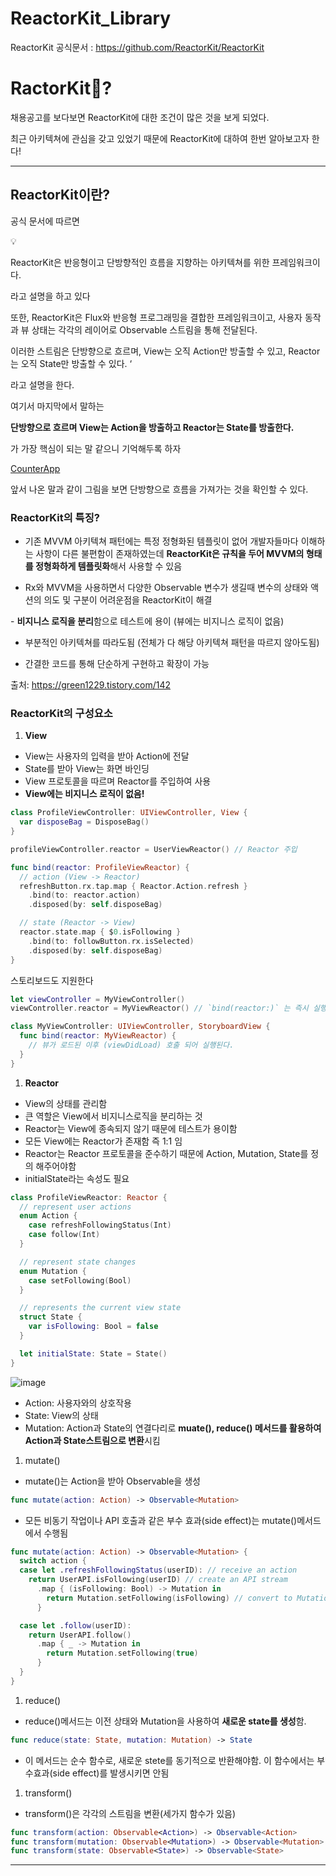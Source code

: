 # ReactorKit_Library


ReactorKit 공식문서 : https://github.com/ReactorKit/ReactorKit

# RactorKit🤔?

채용공고를 보다보면 ReactorKit에 대한 조건이 많은 것을 보게 되었다.

최근 아키텍쳐에 관심을 갖고 있었기 때문에 ReactorKit에 대하여 한번 알아보고자 한다!

---

## ReactorKit이란?

공식 문서에 따르면

<aside>
💡

ReactorKit은 반응형이고 단방향적인 흐름을 지향하는 아키텍쳐를 위한 프레임워크이다.

</aside>

라고 설명을 하고 있다

또한, ReactorKit은 Flux와 반응형 프로그래밍을 결합한 프레임워크이고, 사용자 동작과 뷰 상태는 각각의 레이어로 Observable 스트림을 통해 전달된다.

이러한 스트림은 단방향으로 흐르며, View는 오직 Action만 방출할 수 있고, Reactor는 오직 State만 방출할 수 있다. ‘

라고 설명을 한다.

여기서 마지막에서 말하는 

**단방향으로 흐르며 View는 Action을 방출하고 Reactor는 State를 방출한다.**  

가 가장 핵심이 되는 말 같으니 기억해두록 하자

[CounterApp](https://www.notion.so/CounterApp-12e00e718f9d80608ea4f1924946c8a4?pvs=21)

앞서 나온 말과 같이 그림을 보면 단방향으로 흐름을 가져가는 것을 확인할 수 있다.

### **ReactorKit의 특징?**

- 기존 MVVM 아키텍쳐 패턴에는 특정 정형화된 템플릿이 없어 개발자들마다 이해하는 사항이 다른 불편함이 존재하였는데 **ReactorKit은 규칙을 두어 MVVM의 형태를 정형화하게 템플릿화**해서 사용할 수 있음

- Rx와 MVVM을 사용하면서 다양한 Observable 변수가 생길때 변수의 상태와 액션의 의도 및 구분이 어려운점을 ReactorKit이 해결

- **비지니스 로직을 분리**함으로 테스트에 용이 (뷰에는 비지니스 로직이 없음)

- 부분적인 아키텍쳐를 따라도됨 (전체가 다 해당 아키텍쳐 패턴을 따르지 않아도됨)

- 간결한 코드를 통해 단순하게 구현하고 확장이 가능

출처: https://green1229.tistory.com/142

### ReactorKit의 구성요소

1. **View**
- View는 사용자의 입력을 받아 Action에 전달
- State를 받아 View는 화면 바인딩
- View 프로토콜을 따르며 Reactor를 주입하여 사용
- **View에는 비지니스 로직이 없음!**

```swift
class ProfileViewController: UIViewController, View {
  var disposeBag = DisposeBag()
}

profileViewController.reactor = UserViewReactor() // Reactor 주입
```

```swift
func bind(reactor: ProfileViewReactor) {
  // action (View -> Reactor)
  refreshButton.rx.tap.map { Reactor.Action.refresh }
    .bind(to: reactor.action)
    .disposed(by: self.disposeBag)

  // state (Reactor -> View)
  reactor.state.map { $0.isFollowing }
    .bind(to: followButton.rx.isSelected)
    .disposed(by: self.disposeBag)
}
```

스토리보드도 지원한다

```swift
let viewController = MyViewController()
viewController.reactor = MyViewReactor() // `bind(reactor:)` 는 즉시 실행되지 않는다.

class MyViewController: UIViewController, StoryboardView {
  func bind(reactor: MyViewReactor) {
    // 뷰가 로드된 이후 (viewDidLoad) 호출 되어 실행된다.
  }
}
```

1. **Reactor**
- View의 상태를 관리함
- 큰 역할은 View에서 비지니스로직을 분리하는 것
- Reactor는 View에 종속되지 않기 때문에 테스트가 용이함
- 모든 View에는 Reactor가 존재함 즉 1:1 임
- Reactor는 Reactor 프로토콜을 준수하기 때문에 Action, Mutation, State를 정의 해주어야함
- initialState라는 속성도 필요

```swift
class ProfileViewReactor: Reactor {
  // represent user actions
  enum Action {
    case refreshFollowingStatus(Int)
    case follow(Int)
  }

  // represent state changes
  enum Mutation {
    case setFollowing(Bool)
  }

  // represents the current view state
  struct State {
    var isFollowing: Bool = false
  }

  let initialState: State = State()
}
```

![image](https://github.com/user-attachments/assets/4601399e-061c-427d-a472-b662c68db1bf)

- Action: 사용자와의 상호작용
- State: View의 상태
- Mutation: Action과 State의 연결다리로 **muate(), reduce() 메서드를 활용하여 Action과 State스트림으로 변환**시킴

1. mutate()
- mutate()는 Action을 받아 Observable<Mutation>을 생성

```swift
func mutate(action: Action) -> Observable<Mutation>
```

- 모든 비동기 작업이나 API 호출과 같은 부수 효과(side effect)는 mutate()메서드에서 수행됨

```swift
func mutate(action: Action) -> Observable<Mutation> {
  switch action {
  case let .refreshFollowingStatus(userID): // receive an action
    return UserAPI.isFollowing(userID) // create an API stream
      .map { (isFollowing: Bool) -> Mutation in
        return Mutation.setFollowing(isFollowing) // convert to Mutation stream
      }

  case let .follow(userID):
    return UserAPI.follow()
      .map { _ -> Mutation in
        return Mutation.setFollowing(true)
      }
  }
}
```

1. reduce()
- reduce()메서드는 이전 상태와 Mutation을 사용하여 **새로운 state를 생성**함.

```swift
func reduce(state: State, mutation: Mutation) -> State
```

- 이 메서드는 순수 함수로, 새로운 stete를 동기적으로 반환해야함. 이 함수에서는 부수효과(side effect)를 발생시키면 안됨
1. transform()
- transform()은 각각의 스트림을 변환(세가지 함수가 있음)

```swift
func transform(action: Observable<Action>) -> Observable<Action>
func transform(mutation: Observable<Mutation>) -> Observable<Mutation>
func transform(state: Observable<State>) -> Observable<State>
```

---





